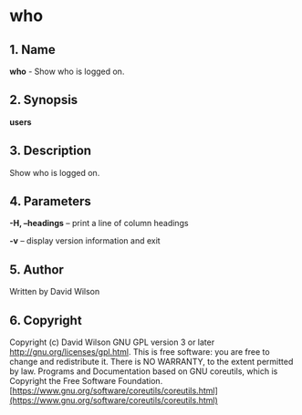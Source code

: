 # who

## 1. Name

**who** - Show who is logged on.

## 2. Synopsis

**users**

## 3. Description

Show who is logged on.

## 4. Parameters

**-H, –headings** – print a line of column headings

**-v** – display version information and exit

## 5. Author

Written by David Wilson

## 6. Copyright

Copyright \(c\) David Wilson   GNU GPL version 3 or later
<http://gnu.org/licenses/gpl.html>. This is free software: you are free
to change and redistribute it.  There is NO WARRANTY, to the extent
permitted by law.   Programs and Documentation based on GNU coreutils,
which is Copyright the Free Software Foundation.
[https://www.gnu.org/software/coreutils/coreutils.html](https://www.gnu.org/software/coreutils/coreutils.html)

